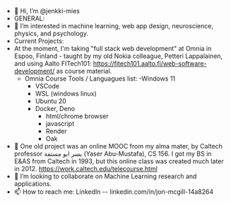 - 👋 Hi, I’m @jenkki-mies
- GENERAL:
- 👀 I’m interested in machine learning, web app design, neuroscience, physics, and psychology.
- Current Projects:
- At the moment, I'm taking "full stack web development" at Omnia in Espoo, Finland - taught by my old Nokia colleague, Petteri Lappalainen, and using Aalto FITech101: https://fitech101.aalto.fi/web-software-development/ as course material.
  - Omnia Course Tools / Languagues list:
    -Windows 11
      - VSCode
      - WSL (windows linux)
      - Ubuntu 20
      - Docker, Deno
        - html/chrome browser
        - javascript
        - Render
        - Oak
- 🌱 One old project was an online MOOC from my alma mater, by Caltech professor يسر ابو مستفة (Yaser Abu-Mustafa), CS 156. I got my BS in E&AS from Caltech in 1993, but this online class was created much later in 2012.
https://work.caltech.edu/telecourse.html
- 💞️ I’m looking to collaborate on Machine Learning research and applications.
- 📫 How to reach me:  LinkedIn -- linkedin.com/in/jon-mcgill-14a8264

<!---
jenkki-mies/jenkki-mies is a ✨ special ✨ repository because its `README.md` (this file) appears on your GitHub profile.
You can click the Preview link to take a look at your changes.
--->
